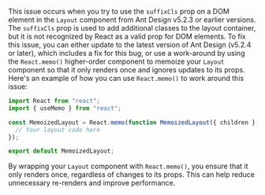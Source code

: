 This issue occurs when you try to use the `suffixCls` prop on a DOM element in the `Layout` component from Ant Design v5.2.3 or earlier versions. The `suffixCls` prop is used to add additional classes to the layout container, but it is not recognized by React as a valid prop for DOM elements.
To fix this issue, you can either update to the latest version of Ant Design (v5.2.4 or later), which includes a fix for this bug, or use a work-around by using the `React.memo()` higher-order component to memoize your `Layout` component so that it only renders once and ignores updates to its props.
Here's an example of how you can use `React.memo()` to work around this issue:

```javascript
import React from "react";
import { useMemo } from "react";

const MemoizedLayout = React.memo(function MemoizedLayout({ children }) {
  // Your layout code here
});

export default MemoizedLayout;
```

By wrapping your `Layout` component with `React.memo()`, you ensure that it only renders once, regardless of changes to its props. This can help reduce unnecessary re-renders and improve performance.
